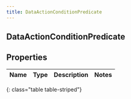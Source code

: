 ```yaml
---
title: DataActionConditionPredicate
---
```

## DataActionConditionPredicate

## Properties

|Name | Type | Description | Notes|
|------------ | ------------- | ------------- | -------------|
{: class="table table-striped"}


